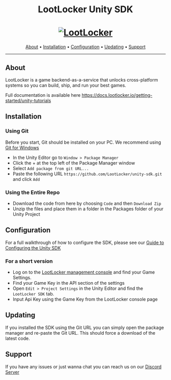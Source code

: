 <h1 align="center">LootLocker Unity SDK</h1>

<h1 align="center">
  <a href="https://www.lootlocker.io/"><img src="https://s3.eu-west-1.amazonaws.com/cdn.lootlocker.io/public/lootLocker_wide_dark_whiteBG.png" alt="LootLocker"></a>
</h1>

<p align="center">
  <a href="#about">About</a> •
  <a href="#Installation">Installation</a> •
  <a href="#configuration">Configuration</a> •
  <a href="#updating">Updating</a> •
  <a href="#support">Support</a>
</p>

---

## About

LootLocker is a game backend-as-a-service that unlocks cross-platform systems so you can build, ship, and run your best games.

Full documentation is available here https://docs.lootlocker.io/getting-started/unity-tutorials

## Installation

### Using Git

Before you start, Git should be installed on your PC.
We recommend using [Git for Windows](https://gitforwindows.org/) 

- In the Unity Editor go to `Window > Package Manager`
- Click the + at the top left of the Package Manager window
- Select `Add package from git URL...`
- Paste the following URL `https://github.com/LootLocker/unity-sdk.git` and click `Add`

### Using the Entire Repo

- Download the code from here by choosing `Code` and then `Download Zip`
- Unzip the files and place them in a folder in the Packages folder of your Unity Project

## Configuration

For a full walkthrough of how to configure the SDK, please see our [Guide to Configuring the Unity SDK](https://docs.lootlocker.io/getting-started/unity-tutorials/getting-started-with-unity/configure-the-sdk)

### For a short version

- Log on to the [LootLocker management console](https://my.lootlocker.io/login) and find your Game Settings.
- Find your Game Key in the API section of the settings
- Open `Edit > Project Settings` in the Unity Editor and find the `LootLocker SDK` tab.
- Input Api Key using the Game Key from the LootLocker console page

## Updating

If you installed the SDK using the Git URL you can simply open the package manager and re-paste the Git URL.
This should force a download of the latest code.

## Support

If you have any issues or just wanna chat you can reach us on our [Discord Server](https://discord.lootlocker.io/)
